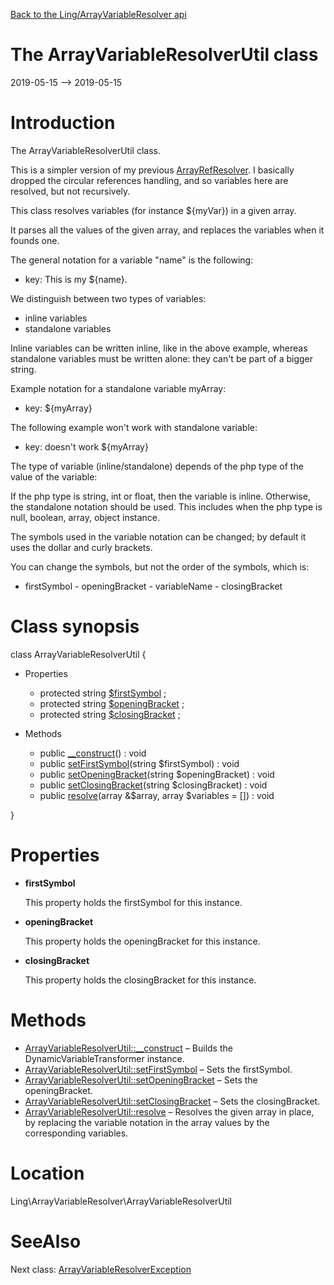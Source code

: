 [Back to the Ling/ArrayVariableResolver api](https://github.com/lingtalfi/ArrayVariableResolver/blob/master/doc/api/Ling/ArrayVariableResolver.md)



The ArrayVariableResolverUtil class
================
2019-05-15 --> 2019-05-15






Introduction
============

The ArrayVariableResolverUtil class.

This is a simpler version of my previous [ArrayRefResolver](https://github.com/lingtalfi/ArrayRefResolver).
I basically dropped the circular references handling, and so variables here are resolved, but not recursively.



This class resolves variables (for instance ${myVar}) in a given array.

It parses all the values of the given array, and replaces the variables when it founds one.


The general notation for a variable "name" is the following:

- key: This is my ${name}.


We distinguish between two types of variables:
- inline variables
- standalone variables


Inline variables can be written inline, like in the above example, whereas standalone variables must be written alone: they
can't be part of a bigger string.

Example notation for a standalone variable myArray:

- key: ${myArray}

The following example won't work with standalone variable:

- key: doesn't work ${myArray}


The type of variable (inline/standalone) depends of the php type of the value of the variable:

If the php type is string, int or float, then the variable is inline.
Otherwise, the standalone notation should be used. This includes when the php type is null, boolean, array, object instance.



The symbols used in the variable notation can be changed; by default it uses the dollar and curly brackets.

You can change the symbols, but not the order of the symbols, which is:

- firstSymbol - openingBracket - variableName - closingBracket



Class synopsis
==============


class <span class="pl-k">ArrayVariableResolverUtil</span>  {

- Properties
    - protected string [$firstSymbol](#property-firstSymbol) ;
    - protected string [$openingBracket](#property-openingBracket) ;
    - protected string [$closingBracket](#property-closingBracket) ;

- Methods
    - public [__construct](https://github.com/lingtalfi/ArrayVariableResolver/blob/master/doc/api/Ling/ArrayVariableResolver/ArrayVariableResolverUtil/__construct.md)() : void
    - public [setFirstSymbol](https://github.com/lingtalfi/ArrayVariableResolver/blob/master/doc/api/Ling/ArrayVariableResolver/ArrayVariableResolverUtil/setFirstSymbol.md)(string $firstSymbol) : void
    - public [setOpeningBracket](https://github.com/lingtalfi/ArrayVariableResolver/blob/master/doc/api/Ling/ArrayVariableResolver/ArrayVariableResolverUtil/setOpeningBracket.md)(string $openingBracket) : void
    - public [setClosingBracket](https://github.com/lingtalfi/ArrayVariableResolver/blob/master/doc/api/Ling/ArrayVariableResolver/ArrayVariableResolverUtil/setClosingBracket.md)(string $closingBracket) : void
    - public [resolve](https://github.com/lingtalfi/ArrayVariableResolver/blob/master/doc/api/Ling/ArrayVariableResolver/ArrayVariableResolverUtil/resolve.md)(array &$array, array $variables = []) : void

}




Properties
=============

- <span id="property-firstSymbol"><b>firstSymbol</b></span>

    This property holds the firstSymbol for this instance.
    
    

- <span id="property-openingBracket"><b>openingBracket</b></span>

    This property holds the openingBracket for this instance.
    
    

- <span id="property-closingBracket"><b>closingBracket</b></span>

    This property holds the closingBracket for this instance.
    
    



Methods
==============

- [ArrayVariableResolverUtil::__construct](https://github.com/lingtalfi/ArrayVariableResolver/blob/master/doc/api/Ling/ArrayVariableResolver/ArrayVariableResolverUtil/__construct.md) &ndash; Builds the DynamicVariableTransformer instance.
- [ArrayVariableResolverUtil::setFirstSymbol](https://github.com/lingtalfi/ArrayVariableResolver/blob/master/doc/api/Ling/ArrayVariableResolver/ArrayVariableResolverUtil/setFirstSymbol.md) &ndash; Sets the firstSymbol.
- [ArrayVariableResolverUtil::setOpeningBracket](https://github.com/lingtalfi/ArrayVariableResolver/blob/master/doc/api/Ling/ArrayVariableResolver/ArrayVariableResolverUtil/setOpeningBracket.md) &ndash; Sets the openingBracket.
- [ArrayVariableResolverUtil::setClosingBracket](https://github.com/lingtalfi/ArrayVariableResolver/blob/master/doc/api/Ling/ArrayVariableResolver/ArrayVariableResolverUtil/setClosingBracket.md) &ndash; Sets the closingBracket.
- [ArrayVariableResolverUtil::resolve](https://github.com/lingtalfi/ArrayVariableResolver/blob/master/doc/api/Ling/ArrayVariableResolver/ArrayVariableResolverUtil/resolve.md) &ndash; Resolves the given array in place, by replacing the variable notation in the array values by the corresponding variables.





Location
=============
Ling\ArrayVariableResolver\ArrayVariableResolverUtil


SeeAlso
==============
Next class: [ArrayVariableResolverException](https://github.com/lingtalfi/ArrayVariableResolver/blob/master/doc/api/Ling/ArrayVariableResolver/Exception/ArrayVariableResolverException.md)<br>
